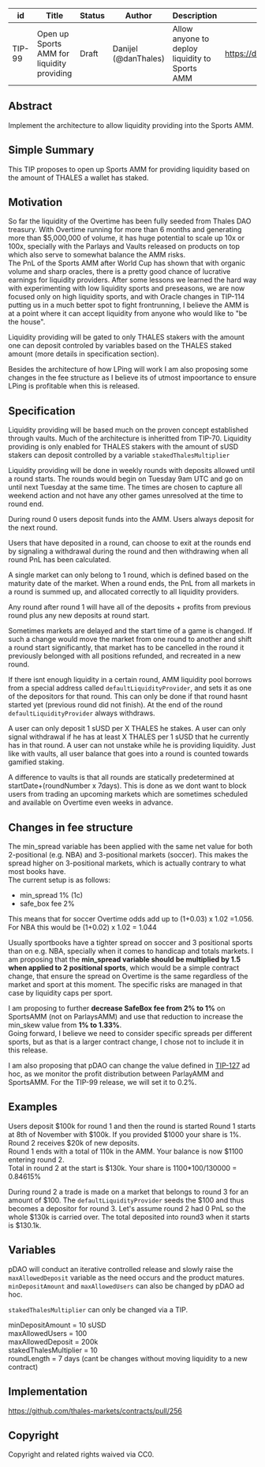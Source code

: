 | id     | Title                                      | Status | Author               | Description                                    | Discussions to                | Created    |
| ------ | ------------------------------------------ | ------ | -------------------- | ---------------------------------------------- | ----------------------------- | ---------- |
| TIP-99 | Open up Sports AMM for liquidity providing | Draft  | Danijel (@danThales) | Allow anyone to deploy liquidity to Sports AMM | https://discord.gg/rPpPcMXSeU | 2022-10-17 |

## Abstract

Implement the architecture to allow liquidity providing into the Sports AMM.

## Simple Summary

This TIP proposes to open up Sports AMM for providing liquidity based on the amount of THALES a wallet has staked.

## Motivation

So far the liquidity of the Overtime has been fully seeded from Thales DAO treasury. With Overtime running for more than 6 months and generating more than $5,000,000 of volume, it has huge potential to scale up 10x or 100x, specially with the Parlays and Vaults released on products on top which also serve to somewhat balance the AMM risks.  
The PnL of the Sports AMM after World Cup has shown that with organic volume and sharp oracles, there is a pretty good chance of lucrative earnings for liquidity providers. After some lessons we learned the hard way with experimenting with low liquidity sports and preseasons, we are now focused only on high liquidity sports, and with Oracle changes in TIP-114 putting us in a much better spot to fight frontrunning, I believe the AMM is at a point where it can accept liquidity from anyone who would like to "be the house".

Liquidity providing will be gated to only THALES stakers with the amount one can deposit controled by variables based on the THALES staked amount (more details in specification section).

Besides the architecture of how LPing will work I am also proposing some changes in the fee structure as I believe its of utmost impoortance to ensure LPing is profitable when this is released.

## Specification

Liquidity providing will be based much on the proven concept established through vaults. Much of the architecture is inheritted from TIP-70. Liquidity providing is only enabled for THALES stakers with the amount of sUSD stakers can deposit controlled by a variable `stakedThalesMultiplier`

Liquidity providing will be done in weekly rounds with deposits allowed until a round starts.
The rounds would begin on Tuesday 9am UTC and go on until next Tuesday at the same time.
The times are chosen to capture all weekend action and not have any other games unresolved at the time to round end.

During round 0 users deposit funds into the AMM. Users always deposit for the next round.

Users that have deposited in a round, can choose to exit at the rounds end by signaling a withdrawal during the round and then withdrawing when all round PnL has been calculated.

A single market can only belong to 1 round, which is defined based on the maturity date of the market. When a round ends, the PnL from all markets in a round is summed up, and allocated correctly to all liquidity providers.

Any round after round 1 will have all of the deposits + profits from previous round plus any new deposits at round start.

Sometimes markets are delayed and the start time of a game is changed. If such a change would move the market from one round to another and shift a round start significantly, that market has to be cancelled in the round it previously belonged with all positions refunded, and recreated in a new round.

If there isnt enough liquidity in a certain round, AMM liquidity pool borrows from a special address called `defaultLiquidityProvider`,
and sets it as one of the depositors for that round.
This can only be done if that round hasnt started yet (previous round did not finish).
At the end of the round `defaultLiquidityProvider` always withdraws.

A user can only deposit 1 sUSD per X THALES he stakes. A user can only signal withdrawal if he has at least X THALES per 1 sUSD that he currently has in that round. A user can not unstake while he is providing liquidity. Just like with vaults, all user balance that goes into a round is counted towards gamified staking. 

A difference to vaults is that all rounds are statically predetermined at startDate+(roundNumber x 7days). This is done as we dont want to block users from trading an upcoming markets which are sometimes scheduled and available on Overtime even weeks in advance.

## Changes in fee structure

The min_spread variable has been applied with the same net value for both 2-positional (e.g. NBA) and 3-positional markets (soccer). This makes the spread higher on 3-positional markets, which is actually contrary to what most books have.  
The current setup is as follows:

- min_spread 1% (1c)
- safe_box fee 2%

This means that for soccer Overtime odds add up to (1+0.03) x 1.02 =1.056.  
For NBA this would be (1+0.02) x 1.02 = 1.044

Usually sportbooks have a tighter spread on soccer and 3 positional sports than on e.g. NBA, specially when it comes to handicap and totals markets.
I am proposing that the **min_spread variable should be multiplied by 1.5 when applied to 2 positional sports**, which would be a simple contract change, that ensure the spread on Overtime is the same regardless of the market and sport at this moment. The specific risks are managed in that case by liquidity caps per sport.

I am proposing to further **decrease SafeBox fee from 2% to 1%** on SportsAMM (not on ParlaysAMM) and use that reduction to increase the min_skew value from **1% to 1.33%**.  
Going forward, I believe we need to consider specific spreads per different sports, but as that is a larger contract change, I chose not to include it in this release.

I am also proposing that pDAO can change the value defined in [TIP-127](https://github.com/thales-markets/thales-improvement-proposals/blob/main/TIPs/TIP-127.md) ad hoc, as we monitor the profit distribution between ParlayAMM and SportsAMM. For the TIP-99 release, we will set it to 0.2%.

## Examples

Users deposit $100k for round 1 and then the round is started
Round 1 starts at 8th of November with $100k. If you provided $1000 your share is 1%.  
Round 2 receives $20k of new deposits.  
Round 1 ends with a total of 110k in the AMM. Your balance is now $1100 entering round 2.  
Total in round 2 at the start is $130k. Your share is 1100\*100/130000 = 0.84615%

During round 2 a trade is made on a market that belongs to round 3 for an amount of $100. The `defaultLiquidityProvider` seeds the $100 and thus becomes a depositor for round 3. Let's assume round 2 had 0 PnL so the whole $130k is carried over. The total deposited into round3 when it starts is $130.1k.

## Variables

pDAO will conduct an iterative controlled release and slowly raise the `maxAllowedDeposit` variable as the need occurs and the product matures. `minDepositAmount` and `maxAllowedUsers` can also be changed by pDAO ad hoc.

`stakedThalesMultiplier` can only be changed via a TIP.

minDepositAmount = 10 sUSD  
maxAllowedUsers = 100  
maxAllowedDeposit = 200k  
stakedThalesMultiplier = 10  
roundLength = 7 days (cant be changes without moving liquidity to a new contract)

## Implementation

https://github.com/thales-markets/contracts/pull/256

## Copyright

Copyright and related rights waived via CC0.
